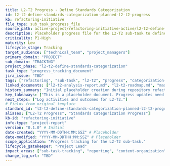 ```yaml
---
title: L2-T2 Progress - Define Standards Categorization
id: l2-t2-define-standards-categorization-planned-l2-t2-progress
kb: refactoring-initiative
file_type: sub_task_progress_file
source_path: active-project/refactoring-initiative-active/l2-t2-define-standards-categorization-planned/l2-t2-progress.md
description: Placeholder progress file for the L2-T2 sub-task to define the standards categorization scheme. Content TBD.
criticality: P1-High
maturity: Low
lifecycle_stage: Tracking
target_audience: ["technical_team", "project_managers"]
primary_domain: "PROJECT"
sub_domain: "TRACKING"
project_phase: "l2-t2-define-standards-categorization"
task_type: "progress_tracking_document"
jira_issue: "TBD"
tags: ["refactoring", "sub-task", "l2-t2", "progress", "categorization-scheme", "status/planned"]
linked_documents: ["l2-t2-analysis-report.md", "l2-t2-roadmap.md", "master-progress.md"]
history_summary: "Initial placeholder creation during repository refactoring for L2-T2."
key_takeaways: ["This is a placeholder document. Progress updates need to be added here."]
next_steps: ["Log activities and outcomes for L2-T2."]
# Fields from original template
standard_id: "l2-t2-define-standards-categorization-planned-l2-t2-progress" # New ID
aliases: ["L2-T2 Progress", "Standards Categorization Progress"]
kb-id: "refactoring-initiative"
info-type: "project-report"
version: "0.1.0" # Initial
date-created: "YYYY-MM-DDTHH:MM:SSZ" # Placeholder
date-modified: "YYYY-MM-DDTHH:MM:SSZ" # Placeholder
scope_application: "Progress tracking for the L2-T2 sub-task."
lifecycle_gatekeeper: "Project Lead"
impact_areas: ["sub-task-tracking", "reporting", "content-organization"]
change_log_url: "TBD"
---
```

